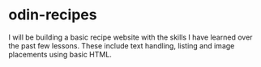 # odin-recipes
I will be building a basic recipe website with the skills I have learned over the past few lessons. These include text handling, listing and image placements using basic HTML.